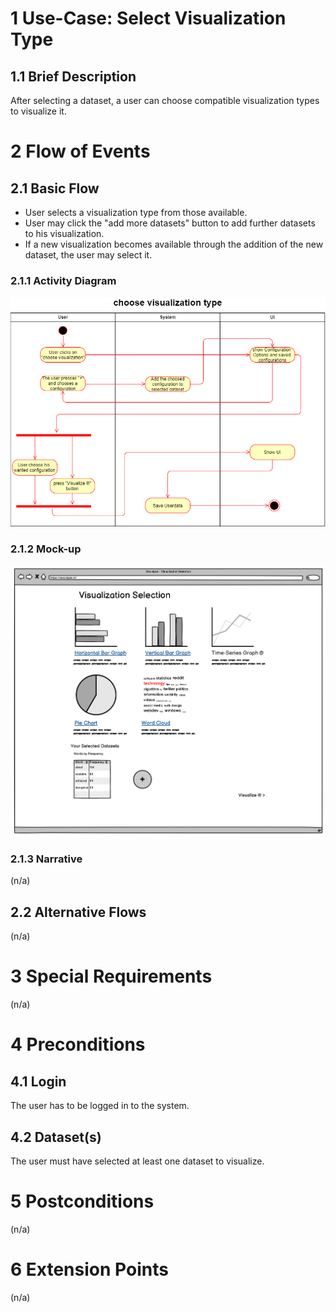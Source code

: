 # 1 Use-Case: Select Visualization Type

## 1.1 Brief Description

After selecting a dataset, a user can choose compatible visualization types to visualize it.

# 2 Flow of Events

## 2.1 Basic Flow

- User selects a visualization type from those available.
- User may click the "add more datasets" button to add further datasets to his visualization.
- If a new visualization becomes available through the addition of the new dataset, the user may select it.

### 2.1.1 Activity Diagram

![Select Visualization Activity Diagram](imgs/ChooseVisualization.png)

### 2.1.2 Mock-up

![Select Visualization Wireframe](imgs/viz_creation_mockup.png)

### 2.1.3 Narrative

(n/a)

## 2.2 Alternative Flows

(n/a)

# 3 Special Requirements

(n/a)

# 4 Preconditions

## 4.1 Login

The user has to be logged in to the system.

## 4.2 Dataset(s)

The user must have selected at least one dataset to visualize.

# 5 Postconditions

(n/a)
 
# 6 Extension Points

(n/a)
